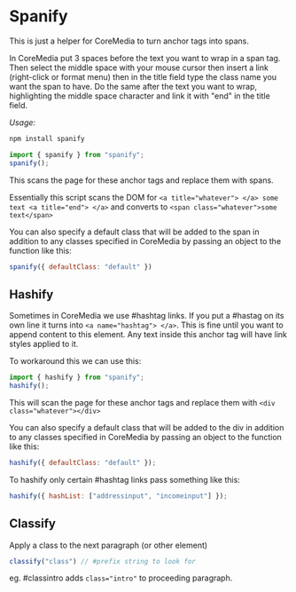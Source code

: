# Spanify

This is just a helper for CoreMedia to turn anchor tags into spans.

In CoreMedia put 3 spaces before the text you want to wrap in a span tag. Then select the middle space with your mouse cursor then insert a link (right-click or format menu) then in the title field type the class name you want the span to have. Do the same after the text you want to wrap, highlighting the middle space character and link it with "end" in the title field.

*Usage:*

```bash
npm install spanify
```
```js
import { spanify } from "spanify";
spanify();
```

This scans the page for these anchor tags and replace them with spans.

Essentially this script scans the DOM for `<a title="whatever"> </a> some text <a title="end"> </a>` and converts to `<span class="whatever">some text</span>`

You can also specify a default class that will be added to the span in addition to any classes specified in CoreMedia by passing an object to the function like this:

```js 
spanify({ defaultClass: "default" })
```

## Hashify

Sometimes in CoreMedia we use #hashtag links. If you put a #hastag on its own line it turns into `<a name="hashtag"> </a>`. This is fine until you want to append content to this element. Any text inside this anchor tag will have link styles applied to it.

To workaround this we can use this: 

```js
import { hashify } from "spanify";
hashify();
```

This will scan the page for these anchor tags and replace them with `<div class="whatever"></div>`

You can also specify a default class that will be added to the div in addition to any classes specified in CoreMedia by passing an object to the function like this:

```js
hashify({ defaultClass: "default" });
```

To hashify only certain #hashtag links pass something like this:

```js
hashify({ hashList: ["addressinput", "incomeinput"] });
```

## Classify

Apply a class to the next paragraph (or other element)

```js
classify("class") // #prefix string to look for 
```

eg. #classintro adds `class="intro"` to proceeding paragraph.